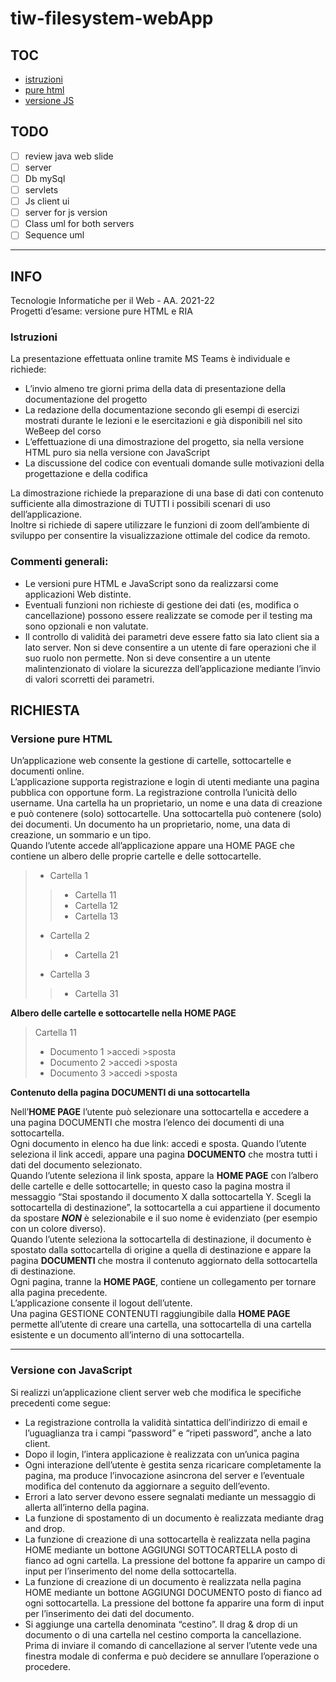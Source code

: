 # tiw-filesystem-webApp


## TOC
* [istruzioni](#istruzioni)
* [pure html](#versione-pure-html)
* [versione JS](#versione-con-javascript)

## TODO

- [ ] review java web slide
- [ ] server
- [ ] Db mySql
- [ ] servlets
- [ ] Js client ui
- [ ] server for js version
- [ ] Class uml for both servers
- [ ] Sequence uml

-----------

## INFO

Tecnologie Informatiche per il Web - AA. 2021-22  
Progetti d’esame: versione pure HTML e RIA  
### Istruzioni  
La presentazione effettuata online tramite MS Teams è individuale e richiede:  
* L’invio almeno tre giorni prima della data di presentazione della documentazione del
progetto
* La redazione della documentazione secondo gli esempi di esercizi mostrati durante
le lezioni e le esercitazioni e già disponibili nel sito WeBeep del corso
* L’effettuazione di una dimostrazione del progetto, sia nella versione HTML puro sia
nella versione con JavaScript
* La discussione del codice con eventuali domande sulle motivazioni della
progettazione e della codifica  

La dimostrazione richiede la preparazione di una base di dati con contenuto sufficiente alla
dimostrazione di TUTTI i possibili scenari di uso dell’applicazione.  
Inoltre si richiede di sapere utilizzare le funzioni di zoom dell’ambiente di sviluppo per
consentire la visualizzazione ottimale del codice da remoto.  
### Commenti generali:
* Le versioni pure HTML e JavaScript sono da realizzarsi come applicazioni Web
distinte.
* Eventuali funzioni non richieste di gestione dei dati (es, modifica o cancellazione)
possono essere realizzate se comode per il testing ma sono opzionali e non valutate.
* Il controllo di validità dei parametri deve essere fatto sia lato client sia a lato server.
Non si deve consentire a un utente di fare operazioni che il suo ruolo non permette.
Non si deve consentire a un utente malintenzionato di violare la sicurezza
dell’applicazione mediante l’invio di valori scorretti dei parametri.


## RICHIESTA

### Versione pure HTML
Un’applicazione web consente la gestione di cartelle, sottocartelle e documenti online.  
L’applicazione supporta registrazione e login di utenti mediante una pagina pubblica con opportune form. La registrazione controlla l’unicità dello username. Una cartella ha un proprietario, un nome e una data di creazione e può contenere (solo) sottocartelle. Una sottocartella può contenere (solo) dei documenti. Un documento ha un proprietario, nome, una data di creazione, un sommario e un tipo.   
Quando l’utente accede all’applicazione appare una HOME PAGE che contiene un albero delle proprie cartelle e delle sottocartelle.

>* Cartella 1
>>  * Cartella 11
>>  * Cartella 12
>>  * Cartella 13
>* Cartella 2
>>  * Cartella 21
>* Cartella 3
>>  * Cartella 31  
  
**Albero delle cartelle e sottocartelle nella
HOME PAGE**
         
>Cartella 11
>* Documento 1 >accedi >sposta  
>* Documento 2 >accedi >sposta
>* Documento 3 >accedi >sposta  
   
**Contenuto della pagina DOCUMENTI di
una sottocartella**  

Nell’**HOME PAGE** l’utente può selezionare una sottocartella e accedere a una pagina
DOCUMENTI che mostra l’elenco dei documenti di una sottocartella.  
Ogni documento in elenco ha due link: accedi e sposta. Quando l’utente seleziona il link accedi, appare una pagina **DOCUMENTO** che mostra tutti i dati del documento selezionato.  
Quando l’utente seleziona il link sposta, appare la **HOME PAGE** con l’albero delle cartelle e delle sottocartelle;
in questo caso la pagina mostra il messaggio “Stai spostando il documento X dalla sottocartella Y. Scegli la sottocartella di destinazione”, la sottocartella a cui appartiene il documento da spostare ***NON*** è selezionabile e il suo nome è evidenziato (per esempio con un colore diverso).   
Quando l’utente seleziona la sottocartella di destinazione, il documento è spostato dalla sottocartella di origine a quella di destinazione e appare la pagina **DOCUMENTI** che mostra il contenuto aggiornato della sottocartella di destinazione.  
Ogni pagina, tranne la **HOME PAGE**, contiene un collegamento per tornare alla pagina precedente.    
L’applicazione consente il logout dell’utente.  
Una pagina GESTIONE CONTENUTI raggiungibile dalla **HOME PAGE** permette all’utente di creare una cartella, una sottocartella di una cartella esistente e un documento all’interno di una sottocartella.

-----------

### Versione con JavaScript
Si realizzi un’applicazione client server web che modifica le specifiche precedenti come segue:
* La registrazione controlla la validità sintattica dell’indirizzo di email e l’uguaglianza tra
i campi “password” e “ripeti password”, anche a lato client.
* Dopo il login, l’intera applicazione è realizzata con un’unica pagina
* Ogni interazione dell’utente è gestita senza ricaricare completamente la pagina, ma
produce l’invocazione asincrona del server e l’eventuale modifica del contenuto da
aggiornare a seguito dell’evento.
* Errori a lato server devono essere segnalati mediante un messaggio di allerta
all’interno della pagina.
* La funzione di spostamento di un documento è realizzata mediante drag and drop.
* La funzione di creazione di una sottocartella è realizzata nella pagina HOME mediante
un bottone AGGIUNGI SOTTOCARTELLA posto di fianco ad ogni cartella. La
pressione del bottone fa apparire un campo di input per l’inserimento del nome della
sottocartella.
* La funzione di creazione di un documento è realizzata nella pagina HOME mediante
un bottone AGGIUNGI DOCUMENTO posto di fianco ad ogni sottocartella. La
pressione del bottone fa apparire una form di input per l’inserimento dei dati del
documento.
* Si aggiunge una cartella denominata “cestino”. Il drag & drop di un documento o di una
cartella nel cestino comporta la cancellazione. Prima di inviare il comando di
cancellazione al server l’utente vede una finestra modale di conferma e può decidere
se annullare l’operazione o procedere.
